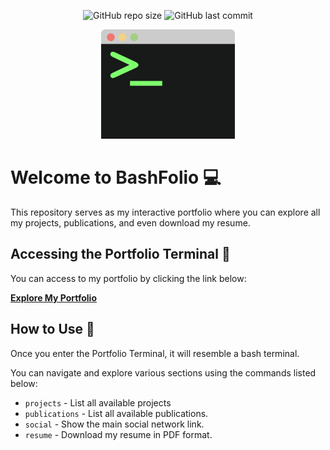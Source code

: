 <p align="center">
  <img alt="GitHub repo size" src="https://img.shields.io/github/repo-size/AndreaMazzeo289/BashFolio?style=flat-square">
  <img alt="GitHub last commit" src="https://img.shields.io/github/last-commit/AndreaMazzeo289/BashFolio?style=flat-square">
</p>

<div align="center">
  <img src="assets/img/RepoIcon.png" alt="Portfolio Terminal Banner">
</div>

# Welcome to BashFolio :computer:

This repository serves as my interactive portfolio where you can explore all my projects, publications, and even download my resume.

## Accessing the Portfolio Terminal :rocket:

You can access to my portfolio by clicking the link below:

[**Explore My Portfolio**](https://andreamazzeo289.github.io/BashFolio/)

## How to Use :information_desk_person:

Once you enter the Portfolio Terminal, it will resemble a bash terminal. 

You can navigate and explore various sections using the commands listed below:

- `projects` - List all available projects
- `publications` - List all available publications.
- `social` - Show the main social network link.
- `resume` - Download my resume in PDF format.